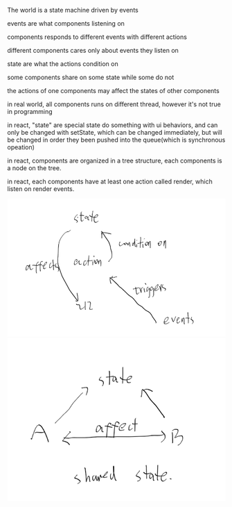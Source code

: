 <!--
.. title: Components, State machine, state, events, action
.. slug: components-state-machine-state-events-action
.. date: 2021-04-05 20:37:29 UTC+08:00
.. tags: 
.. category: 
.. link: 
.. description: 
.. type: text
-->

The world is a state machine driven by events

events are what components listening on

components responds to different events with different actions

different components cares only about events they listen on

state are what the actions condition on

some components share on some state while some do not

the actions of one components may affect the states of other components

in real world, all components runs on different thread, however it's not true in programming

in react, "state" are special state do something with ui behaviors, and can only be changed with setState, which can be changed immediately, but will be changed in order they been pushed into the queue(which is synchronous opeation)

in react, components are organized in a tree structure, each components is a node on the tree.

in react, each components have at least one action called render, which listen on render events.

![事件，状态，动作](/images/QQ截图20210405212650.png)
![共享状态-组件通信](/images/QQ截图20210405213404.png)
